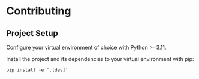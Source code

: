 # Contributing

## Project Setup

Configure your virtual environment of choice with Python >=3.11.

Install the project and its dependencies to your virtual environment with pip:

```commandline
pip install -e '.[dev]'
```
